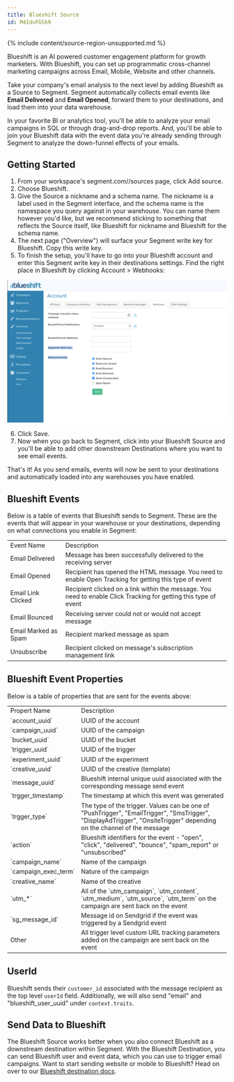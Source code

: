 ```yaml
---
title: Blueshift Source
id: M4IdvFGSk9
---
```

{% include content/source-region-unsupported.md %}

Blueshift is an AI powered customer engagement platform for growth marketers. With Blueshift, you can set up programmatic cross-channel marketing campaigns across Email, Mobile, Website and other channels.

Take your company's email analysis to the next level by adding Blueshift as a Source to Segment. Segment automatically  collects email events like **Email Delivered** and **Email Opened**, forward them to your destinations, and load them into your data warehouse.

In your favorite BI or analytics tool, you'll be able to analyze your email campaigns in SQL or through drag-and-drop reports. And, you'll be able to join your Blueshift data with the event data you're already sending through Segment to analyze the down-funnel effects of your emails.

## Getting Started

1. From your workspace's segment.com/<your-workspace>/sources page, click Add source.
2. Choose Blueshift.
3. Give the Source a nickname and a schema name. The nickname is a label used in the Segment interface, and the schema name is the namespace you query against in your warehouse. You can name them however you'd like, but we recommend sticking to something that reflects the Source itself, like Blueshift for nickname and Blueshift for the schema name.
4. The next page ("Overview") will surface your Segment write key for Blueshift. Copy this write key.
5. To finish the setup, you'll have to go into your Blueshift account and enter this Segment write key in their destinations settings. Find the right place in Blueshift by clicking Account > Webhooks:

![Screenshot of the Blueshift Account settings page, with the Segmentio Write Key and Webhook events highlighted.](images/39c3955d4ea74e0a8ff07ef6651d4b30.png)

6. Click Save.
7. Now when you go back to Segment, click into your Blueshift Source and you'll be able to add other downstream Destinations where you want to see email events.

That's it! As you send emails, events will now be sent to your destinations and automatically loaded into any warehouses you have enabled.

## Blueshift Events

Below is a table of events that Blueshift sends to Segment. These are the events that will appear in your warehouse or your destinations, depending on what connections you enable in Segment:

<table>
  <tr>
   <td>Event Name</td>
   <td>Description</td>
  </tr>
  <tr>
   <td>Email Delivered</td>
   <td>Message has been successfully delivered to the receiving server</td>
  </tr>
  <tr>
   <td>Email Opened</td>
   <td>Recipient has opened the HTML message. You need to enable Open Tracking for getting this type of event</td>
  </tr>
  <tr>
   <td>Email Link Clicked</td>
   <td>Recipient clicked on a link within the message. You need to enable Click Tracking for getting this type of event</td>
  </tr>
  <tr>
   <td>Email Bounced</td>
   <td>Receiving server could not or would not accept message</td>
  </tr>
  <tr>
   <td>Email Marked as Spam</td>
   <td>Recipient marked message as spam</td>
  </tr>
  <tr>
   <td>Unsubscribe</td>
   <td>Recipient clicked on message's subscription management link</td>
  </tr>
</table>

## Blueshift Event Properties

Below is a table of properties that are sent for the events above:


<table>
  <tr>
   <td>Propert Name</td>
   <td>Description</td>
  </tr>
  <tr>
   <td>`account_uuid`</td>
   <td>UUID of the account</td>
  </tr>
  <tr>
   <td>`campaign_uuid`</td>
   <td>UUID of the campaign</td>
  </tr>
  <tr>
   <td>`bucket_uuid`</td>
   <td>UUID of the bucket</td>
  </tr>
  <tr>
   <td>`trigger_uuid`</td>
   <td>UUID of the trigger</td>
  </tr>
  <tr>
   <td>`experiment_uuid`</td>
   <td>UUID of the experiment</td>
  </tr>
  <tr>
   <td>`creative_uuid`</td>
   <td>UUID of the creative (template)</td>
  </tr>
  <tr>
   <td>`message_uuid`</td>
   <td>Blueshift internal unique uuid associated with the corresponding message send event</td>
  </tr>
  <tr>
   <td>`trgger_timestamp`</td>
   <td>The timestamp at which this event was generated</td>
  </tr>
  <tr>
   <td>`trgger_type`</td>
   <td>The type of the trigger. Values can be one of "PushTrigger", "EmailTrigger", "SmsTrigger", "DisplayAdTrigger", "OnsiteTrigger" depending on the channel of the message</td>
  </tr>
  <tr>
   <td>`action`</td>
   <td>Blueshift identifiers for the event - "open", "click", "delivered", "bounce", "spam_report" or "unsubscribed"</td>
  </tr>
  <tr>
   <td>`campaign_name`</td>
   <td>Name of the campaign</td>
  </tr>
  <tr>
   <td>`campaign_exec_term`</td>
   <td>Nature of the campaign</td>
  </tr>
  <tr>
   <td>`creative_name`</td>
   <td>Name of the creative</td>
  </tr>
  <tr>
   <td>`utm_*`</td>
   <td>All of the `utm_campaign`, `utm_content`, `utm_medium`, `utm_source`, `utm_term` on the campaign are sent back on the event</td>
  </tr>
  <tr>
   <td>`sg_message_id`</td>
   <td>Message id on Sendgrid if the event was triggered by a Sendgrid event</td>
  </tr>
  <tr>
   <td>Other</td>
   <td>All trigger level custom URL tracking parameters added on the campaign are sent back on the event</td>
  </tr>
</table>

## UserId

Blueshift sends their `customer_id` associated with the message recipient as the top level `userId` field. Additionally, we will also send "email" and "blueshift_user_uuid" under `context.traits`.

## Send Data to Blueshift

The Blueshift Source works better when you also connect Blueshift as a downstream destination within Segment. With the Blueshift Destination, you can send Blueshift user and event data, which you can use to trigger email campaigns. Want to start sending website or mobile to Blueshift? Head on over to our [Blueshift destination docs](/docs/connections/destinations/catalog/blueshift/).
